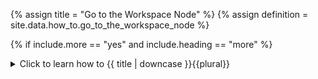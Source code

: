 <!--------------------------------------------- TITLE AND DEFINITION starts -->

{% assign title = "Go to the Workspace Node" %}
{% assign definition = site.data.how_to.go_to_the_workspace_node %}

<!--------------------------------------------- TITLE AND DEFINITION ends -->

{% if include.more == "yes" and include.heading == "more" %}
<details class='detailsCollapsible'><summary class='nobr'>Click to learn how to {{ title | downcase }}{{plural}}
</summary>
{% endif %}

{% if include.heading != "" and include.heading != "more" %}
{{include.heading}} How to {{title}}
{% endif %}

{% if include.table == "yes" %}
<table class='definitionTable'><tr><td>
{% endif %}

{% if include.definition == "bold" %}
<strong><i>In brief: </i>{{ definition }}</strong>
{% else %}
{% if include.definition != "no" %}
<strong><i>In brief: </i></strong> {{ definition }}
{% endif %}
{% endif %}

{% if include.table == "yes" %}
</td></tr></table>
{% endif %}

{% if include.more == "yes" and include.content == "more" and include.heading != "more" %}
<details class='detailsCollapsible'><summary class='nobr'>Click to learn how to {{ title | downcase }}{{plural}}
</summary>
{% endif %}

{% if include.content != "no" %}

<!--------------------------------------------- CONTENT starts -->

Alternatively, you may also use a trick provided by the built-in zoom feature of the browser: regardless of where you are in the design space, click <kbd>Ctrl or &#8984;</kbd> key and make a one-step turn of the wheel of the mouse forwards, followed by a one-step turn backwards. The action activates the browser's zoom feature, which has the side-effect of centering the design space, which, in turn, takes you to the workspace.

{% include image.html file='how-to/go-to-the-workspace-node-00.gif' url='yes' max-width='100' caption='Flick the mouse wheel while pressing the Ctrl or Command key.' %}

<!--------------------------------------------- CONTENT ends -->

{% endif %}

{% if include.more == "yes" and include.extended == "more" and include.content != "more" and include.heading != "more" %}
<details class='detailsCollapsible'><summary class='nobr'>Click to learn how to {{ title | downcase }}{{plural}}
</summary>
{% endif %}

{% if include.extended != "no" %}

<!--------------------------------------------- EXTENDED starts -->

XXXXXXXXXXXXXXXXXXXXXXXXXXXXXXXXXXXXXXXXXXXXXXXXXXXXXX

<!--------------------------------------------- EXTENDED ends -->

{% endif %}

{% if include.more == "yes" %}
</details>
{% endif %}